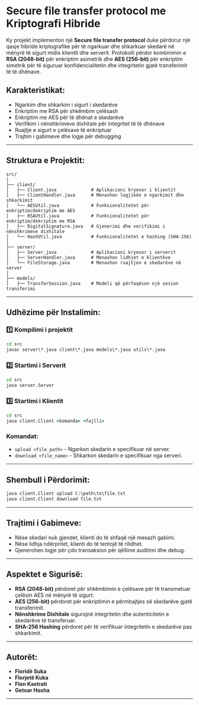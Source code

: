 # Secure file transfer protocol me Kriptografi Hibride

Ky projekt implementon një **Secure file transfer protocol** duke përdorur një qasje hibride kriptografike për të ngarkuar dhe shkarkuar skedarë në mënyrë të sigurt midis klientit dhe serverit. Protokolli përdor kombinimin e **RSA (2048-bit)** për enkriptim asimetrik dhe **AES (256-bit)** për enkriptim simetrik për të siguruar konfidencialitetin dhe integritetin gjatë transferimit të të dhënave.

## Karakteristikat:

* Ngarkim dhe shkarkim i sigurt i skedarëve
* Enkriptim me RSA për shkëmbim çelësash
* Enkriptim me AES për të dhënat e skedarëve
* Verifikim i nënshkrimeve dixhitale për integritet të të dhënave
* Ruajtje e sigurt e çelësave të enkriptuar
* Trajtim i gabimeve dhe logje për debugging

---

## Struktura e Projektit:

```
src/
│
├── client/
│   ├── Client.java             # Aplikacioni kryesor i klientit
│   ├── ClientHandler.java      # Menaxhon logjikën e ngarkimit dhe shkarkimit
│   └── AESUtil.java            # Funksionalitetet për enkriptim/dekriptim me AES
│   ├── RSAUtil.java            # Funksionalitetet për enkriptim/dekriptim me RSA
│   ├── DigitalSignature.java   # Gjenerimi dhe verifikimi i nënshkrimeve dixhitale
│   └── HashUtil.java           # Funksionalitetet e hashing (SHA-256)
│
├── server/
│   ├── Server.java             # Aplikacioni kryesor i serverit
│   ├── ServerHandler.java      # Menaxhon lidhjet e klientëve
│   └── FileStorage.java        # Menaxhon ruajtjen e skedarëve në server
│
├── models/
│   ├── TransferSession.java    # Modeli që përfaqëson një sesion transferimi

```

---

## Udhëzime për Instalimin:

### 1️⃣ **Kompilimi i projektit**

```cmd
cd src
javac server\*.java client\*.java models\*.java utils\*.java
```

### 2️⃣ **Startimi i Serverit**

```cmd
cd src
java server.Server
```

### 3️⃣ **Startimi i Klientit**

```cmd
cd src
java client.Client <komanda> <fajlli>
```

### Komandat:

* `upload <file_path>`    - Ngarkon skedarin e specifikuar në server.
* `download <file_name>`  - Shkarkon skedarin e specifikuar nga serveri.

---

## Shembull i Përdorimit:

```cmd
java client.Client upload C:\path\to\file.txt
java client.Client download file.txt
```

---

## Trajtimi i Gabimeve:

* Nëse skedari nuk gjendet, klienti do të shfaqë një mesazh gabimi.
* Nëse lidhja ndërpritet, klienti do të tentojë të rilidhet.
* Gjenerohen logje për çdo transaksion për qëllime auditimi dhe debug.

---

## Aspektet e Sigurisë:

* **RSA (2048-bit)** përdoret për shkëmbimin e çelësave për të transmetuar çelësin AES në mënyrë të sigurt.
* **AES (256-bit)** përdoret për enkriptimin e përmbajtjes së skedarëve gjatë transferimit.
* **Nënshkrime Dixhitale** sigurojnë integritetin dhe autenticitetin e skedarëve të transferuar.
* **SHA-256 Hashing** përdoret për të verifikuar integritetin e skedarëve pas shkarkimit.

---


## Autorët:

* **Floridë Suka** 
* **Florjetë Kuka** 
* **Flon Kastrati** 
* **Getoar Hoxha** 

---
